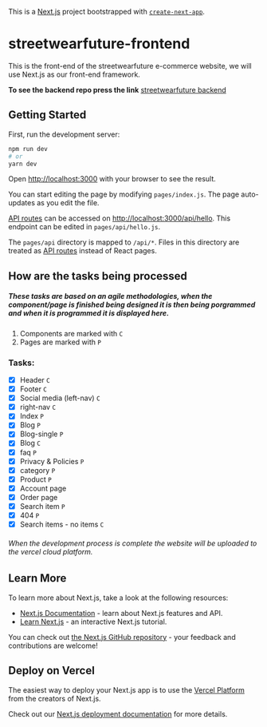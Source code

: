 This is a [Next.js](https://nextjs.org/) project bootstrapped with [`create-next-app`](https://github.com/vercel/next.js/tree/canary/packages/create-next-app).

# streetwearfuture-frontend
This is the front-end of the streetwearfuture e-commerce website, we will use Next.js as our front-end framework.

**To see the backend repo press the link**
[streetwearfuture backend](https://github.com/D1ma6/streetwearfuture-backend)

## Getting Started

First, run the development server:

```bash
npm run dev
# or
yarn dev
```

Open [http://localhost:3000](http://localhost:3000) with your browser to see the result.

You can start editing the page by modifying `pages/index.js`. The page auto-updates as you edit the file.

[API routes](https://nextjs.org/docs/api-routes/introduction) can be accessed on [http://localhost:3000/api/hello](http://localhost:3000/api/hello). This endpoint can be edited in `pages/api/hello.js`.

The `pages/api` directory is mapped to `/api/*`. Files in this directory are treated as [API routes](https://nextjs.org/docs/api-routes/introduction) instead of React pages.

## How are the tasks being processed

##### These tasks are based on an agile methodologies, when the component/page is finished being designed it is then being porgrammed and when it is programmed it is displayed here.

1. Components are marked with `C`
2. Pages are marked with `P`

### Tasks:

- [x] Header `C`
- [x] Footer `C`
- [x] Social media (left-nav) `C`
- [x] right-nav `C`
- [x] Index `P`
- [x] Blog `P`
- [x] Blog-single `P`
- [x] Blog `C`
- [x] faq `P`
- [x] Privacy & Policies `P`
- [x] category `P`
- [x] Product `P`
- [x] Account page
- [x] Order page
- [x] Search item `P`
- [x] 404 `P`
- [x] Search items - no items `C`

###### When the development process is complete the website will be uploaded to the vercel cloud platform.


## Learn More

To learn more about Next.js, take a look at the following resources:

- [Next.js Documentation](https://nextjs.org/docs) - learn about Next.js features and API.
- [Learn Next.js](https://nextjs.org/learn) - an interactive Next.js tutorial.

You can check out [the Next.js GitHub repository](https://github.com/vercel/next.js/) - your feedback and contributions are welcome!

## Deploy on Vercel

The easiest way to deploy your Next.js app is to use the [Vercel Platform](https://vercel.com/new?utm_medium=default-template&filter=next.js&utm_source=create-next-app&utm_campaign=create-next-app-readme) from the creators of Next.js.

Check out our [Next.js deployment documentation](https://nextjs.org/docs/deployment) for more details.

